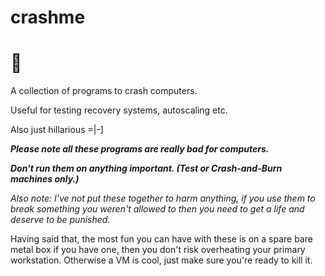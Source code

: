 # crashme 
# 🤣
A collection of programs to crash computers.

Useful for testing recovery systems, autoscaling etc.

Also just hillarious =|-]


**_Please note all these programs are really bad for computers._**

**_Don't run them on anything important.  (Test or Crash-and-Burn machines only.)_**


_Also note: I've not put these together to harm anything, if you use them to break something you weren't allowed to then you need to get a life and deserve to be punished._

Having said that, the most fun you can have with these is on a spare bare metal box if you have one, then you don't risk overheating your primary workstation.  Otherwise a VM is cool, just make sure you're ready to kill it.
